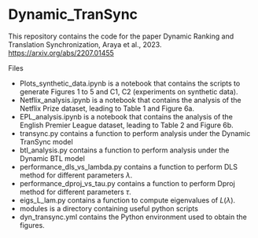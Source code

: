 # Dynamic_TranSync

This repository contains the code for the paper Dynamic Ranking and Translation Synchronization, Araya et al., 2023. https://arxiv.org/abs/2207.01455

Files

 + Plots_synthetic_data.ipynb is a notebook that contains the scripts to generate Figures 1 to 5 and C1, C2 (experiments on synthetic data).
 + Netflix_analysis.ipynb is a notebook that contains the analysis of the Netflix Prize dataset, leading to Table 1 and Figure 6a.
 + EPL_analysis.ipynb is a notebook that contains the analysis of the English Premier League dataset, leading to Table 2 and Figure 6b.
 + transync.py contains a function to perform analysis under the Dynamic TranSync model
 + btl_analysis.py contains a function to perform analysis under the Dynamic BTL model
 + performance_dls_vs_lambda.py contains a function to perform DLS method for different parameters $\lambda$.
 + performance_dproj_vs_tau.py contains a function to perform Dproj method for different parameters $\tau$.
 + eigs_L_lam.py contains a function to compute eigenvalues of $L(\lambda)$.
 + modules is a directory containing useful python scripts
 + dyn_transync.yml contains the Python environment used to obtain the figures.
